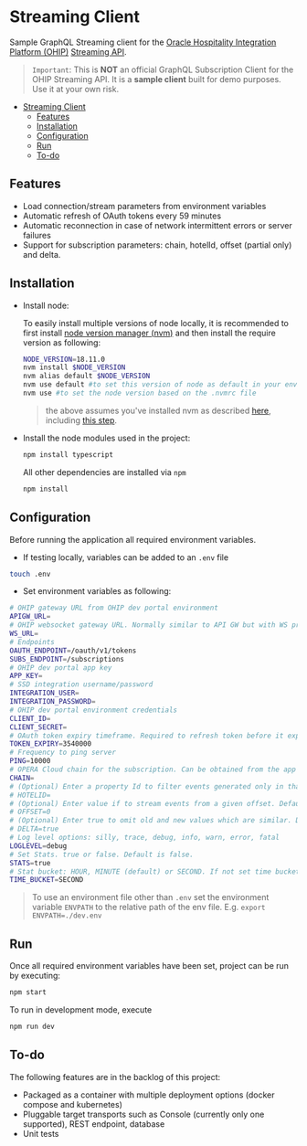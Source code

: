 # Streaming Client

Sample GraphQL Streaming client for the [Oracle Hospitality Integration Platform (OHIP)](https://www.oracle.com/uk/industries/hospitality/integration-platform/) [Streaming API](https://blogs.oracle.com/hospitality/post/ohip-introduces-state-of-the-art-streaming-api-and-rich-analytics).

> `Important`: This is **NOT** an official GraphQL Subscription Client for the OHIP Streaming API. It is a **sample client** built for demo purposes. Use it at your own risk.

- [Streaming Client](#streaming-client)
  - [Features](#features)
  - [Installation](#installation)
  - [Configuration](#configuration)
  - [Run](#run)
  - [To-do](#to-do)

## Features

- Load connection/stream parameters from environment variables
- Automatic refresh of OAuth tokens every 59 minutes
- Automatic reconnection in case of network intermittent errors or server failures
- Support for subscription parameters: chain, hotelId, offset (partial only) and delta.

## Installation

- Install node:

  To easily install multiple versions of node locally, it is recommended to first install [node version manager (nvm)](https://github.com/nvm-sh/nvm) and then install the require version as following:

  ```bash
  NODE_VERSION=18.11.0
  nvm install $NODE_VERSION
  nvm alias default $NODE_VERSION
  nvm use default #to set this version of node as default in your environment
  nvm use #to set the node version based on the .nvmrc file
  ```

  > the above assumes you've installed nvm as described [here](https://github.com/nvm-sh/nvm), including [this step](https://github.com/nvm-sh/nvm#nvmrc).

- Install the node modules used in the project:

  ```bash
  npm install typescript
  ```

  All other dependencies are installed via `npm`

  ```bash
  npm install
  ```

## Configuration

Before running the application all required environment variables.

- If testing locally, variables can be added to an `.env` file

```bash
touch .env
```

- Set environment variables as following:
  
```bash
# OHIP gateway URL from OHIP dev portal environment
APIGW_URL=
# OHIP websocket gateway URL. Normally similar to API GW but with WS protocol
WS_URL=
# Endpoints
OAUTH_ENDPOINT=/oauth/v1/tokens
SUBS_ENDPOINT=/subscriptions
# OHIP dev portal app key
APP_KEY=
# SSD integration username/password
INTEGRATION_USER=
INTEGRATION_PASSWORD=
# OHIP dev portal environment credentials
CLIENT_ID=
CLIENT_SECRET=
# OAuth token expiry timeframe. Required to refresh token before it expires and connection is interrupted
TOKEN_EXPIRY=3540000
# Frequency to ping server
PING=10000
# OPERA Cloud chain for the subscription. Can be obtained from the app subscription in dev portal
CHAIN=
# (Optional) Enter a property Id to filter events generated only in that property
# HOTELID=
# (Optional) Enter value if to stream events from a given offset. Default is 0 (meaning all prior events up to 7 days all wil be streamed)
# OFFSET=0
# (Optional) Enter true to omit old and new values which are similar. Default is false
# DELTA=true
# Log level options: silly, trace, debug, info, warn, error, fatal
LOGLEVEL=debug
# Set Stats. true or false. Default is false.
STATS=true
# Stat bucket: HOUR, MINUTE (default) or SECOND. If not set time bucket won't be displayed, only summary.
TIME_BUCKET=SECOND
```

> To use an environment file other than `.env` set the environment variable `ENVPATH` to the relative path of the env file. E.g. `export ENVPATH=./dev.env`

## Run

Once all required environment variables have been set, project can be run by executing:

```bash
npm start
```

To run in development mode, execute

```bash
npm run dev
```

## To-do

The following features are in the backlog of this project:

- Packaged as a container with multiple deployment options (docker compose and kubernetes)
- Pluggable target transports such as Console (currently only one supported), REST endpoint, database
- Unit tests
